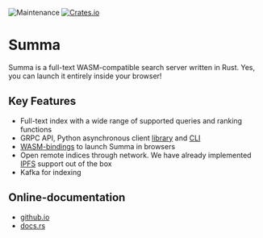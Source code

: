 ![Maintenance](https://img.shields.io/badge/maintenance-activly--developed-brightgreen.svg)
[![Crates.io](https://img.shields.io/crates/v/summa.svg)](https://crates.io/crates/summa)

# Summa

Summa is a full-text WASM-compatible search server written in Rust.
Yes, you can launch it entirely inside your browser!

## Key Features

- Full-text index with a wide range of supported queries and ranking functions
- GRPC API, Python asynchronous client [library](https://izihawa.github.io/summa/python-api) and [CLI](/summa-proto/python-api)
- [WASM-bindings](https://github.com/izihawa/summa/tree/master/summa-wasm) to launch Summa in browsers
- Open remote indices through network. We have already implemented [IPFS](https://izihawa.github.io/summa/ipfs-wasm-guide) support out of the box
- Kafka for indexing

## Online-documentation

- [github.io](https://izihawa.github.io)
- [docs.rs](https://docs.rs/summa)
